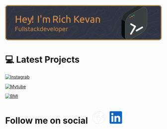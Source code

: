 <img src="media/github-header-image.png"  alt="rich kevan's github" />

# :computer: Latest Projects

[![Instagrab](https://github-readme-stats.vercel.app/api/pin/?username=richkevan&repo=instagrab)]()

[![Mytube](https://github-readme-stats.vercel.app/api/pin/?username=richkevan&repo=mytube)]()

[![BMI](https://github-readme-stats.vercel.app/api/pin/?username=richkevan&repo=bodymet-web)]()

<d style="display:flex;gap:15px;align-items:baseline;">
<h1>Follow me on social</h1>
<a href="https://richkevan.com"><img src="./media/social/earth-americas-solid.svg" width="40"></a>
<a href="https://www.linkedin.com/in/rich-kevan"><img src="./media/social/linkedin.svg" width="40"></a>
</d>


